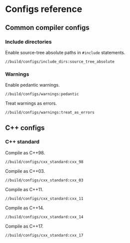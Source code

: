 # Configs reference

## Common compiler configs

### Include directories

Enable source-tree absolute paths in `#include` statements.

```
//build/configs/include_dirs:source_tree_absolute
```

### Warnings

Enable pedantic warnings.

```
//build/configs/warnings:pedantic
```

Treat warnings as errors.

```
//build/configs/warnings:treat_as_errors
```



## C++ configs

### C++ standard

Compile as C++98.

```
//build/configs/cxx_standard:cxx_98
```

Compile as C++03.

```
//build/configs/cxx_standard:cxx_03
```

Compile as C++11.

```
//build/configs/cxx_standard:cxx_11
```

Compile as C++14.

```
//build/configs/cxx_standard:cxx_14
```

Compile as C++17.

```
//build/configs/cxx_standard:cxx_17
```

